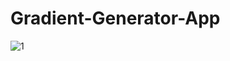 # Gradient-Generator-App
![1](https://github.com/theahmetgg/Gradient-Generator-App/assets/92268751/40010d57-3988-4993-8f6d-ec4a8d1de233)
